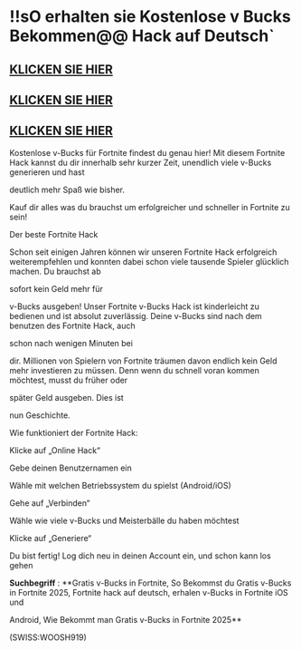 # !!sO erhalten sie Kostenlose v Bucks Bekommen@@ Hack auf Deutsch`

## [KLICKEN SIE HIER](https://todayinfos.us/defortnite/?cxz)
## [KLICKEN SIE HIER](https://todayinfos.us/defortnite/?cxz)
## [KLICKEN SIE HIER](https://todayinfos.us/defortnite/?cxz)

Kostenlose v-Bucks für Fortnite findest du genau hier! Mit diesem Fortnite Hack kannst du dir innerhalb sehr kurzer Zeit, unendlich viele v-Bucks generieren und hast 

deutlich mehr Spaß wie bisher. 

Kauf dir alles was du brauchst um erfolgreicher und schneller in Fortnite zu sein!

Der beste Fortnite Hack

Schon seit einigen Jahren können wir unseren Fortnite Hack erfolgreich weiterempfehlen und konnten dabei schon viele tausende Spieler glücklich machen. Du brauchst ab 

sofort kein Geld mehr für 

v-Bucks ausgeben! Unser Fortnite v-Bucks Hack ist kinderleicht zu bedienen und ist absolut zuverlässig. Deine v-Bucks sind nach dem benutzen des Fortnite Hack, auch 

schon nach wenigen Minuten bei 

dir. Millionen von Spielern von Fortnite träumen davon endlich kein Geld mehr investieren zu müssen. Denn wenn du schnell voran kommen möchtest, musst du früher oder 

später Geld ausgeben. Dies ist 

nun Geschichte.

Wie funktioniert der Fortnite Hack:

Klicke auf „Online Hack“

Gebe deinen Benutzernamen ein

Wähle mit welchen Betriebssystem du spielst (Android/iOS)

Gehe auf „Verbinden“

Wähle wie viele v-Bucks und Meisterbälle du haben möchtest

Klicke auf „Generiere“

Du bist fertig! Log dich neu in deinen Account ein, und schon kann los gehen


**Suchbegriff** : **Gratis v-Bucks in Fortnite, So Bekommst du Gratis v-Bucks in Fortnite 2025, Fortnite hack auf deutsch, erhalen v-Bucks in Fortnite iOS und 

Android, Wie Bekommt man Gratis v-Bucks in Fortnite 2025**

(SWISS:WOOSH919)